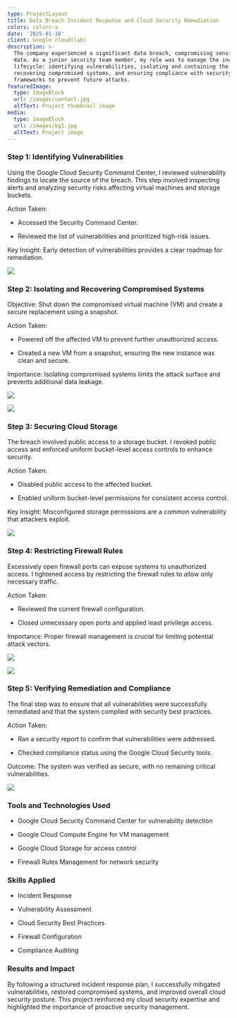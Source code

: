 ```yaml
---
type: ProjectLayout
title: Data Breach Incident Response and Cloud Security Remediation
colors: colors-a
date: '2025-01-10'
client: Google cloud(lab)
description: >-
  The company experienced a significant data breach, compromising sensitive
  data. As a junior security team member, my role was to manage the incident
  lifecycle: identifying vulnerabilities, isolating and containing the breach,
  recovering compromised systems, and ensuring compliance with security
  frameworks to prevent future attacks.
featuredImage:
  type: ImageBlock
  url: /images/contact.jpg
  altText: Project thumbnail image
media:
  type: ImageBlock
  url: /images/bg1.jpg
  altText: Project image
---
```



### Step 1: Identifying Vulnerabilities

Using the Google Cloud Security Command Center, I reviewed vulnerability findings to locate the source of the breach. This step involved inspecting alerts and analyzing security risks affecting virtual machines and storage buckets.

Action Taken:

*   Accessed the Security Command Center.

*   Reviewed the list of vulnerabilities and prioritized high-risk issues.

Key Insight: Early detection of vulnerabilities provides a clear roadmap for remediation.

![](https://lh7-rt.googleusercontent.com/docsz/AD_4nXfXeIHbZcom1OZ9AOm9vMIFR6kv8N-Ivm0ICIJnvR_nV8rRCBONLOdCRw9mLbVG6XcYdo3PIsQhNAXaMbC-TjLn-QaBdg3aZ1NSgTXWFZ2V-4Xke7CyZE_Sx0AkrsQJpqg44nIIpQ?key=3bFABB4C6nfMx8ctqY5RVAUU)





### Step 2: Isolating and Recovering Compromised Systems

Objective: Shut down the compromised virtual machine (VM) and create a secure replacement using a snapshot.

Action Taken:

*   Powered off the affected VM to prevent further unauthorized access.

*   Created a new VM from a snapshot, ensuring the new instance was clean and secure.

Importance: Isolating compromised systems limits the attack surface and prevents additional data leakage.





![](https://lh7-rt.googleusercontent.com/docsz/AD_4nXevPSeGWfhWOMbdRUFeo5Daw75oqfHFZFUf_UfcrXsB3-VVGX388yEGCJkFQO7GUpFQog-FBJsX59zfoSnZDpLLYqliHmmrn8V_WOtBlzMV3CBkbldTTAazpXOlvwFca1aASArvZQ?key=3bFABB4C6nfMx8ctqY5RVAUU)




![](https://lh7-rt.googleusercontent.com/docsz/AD_4nXd3--l57_bTK7qtmnFVKNClKdNYlP0pYGlawWACrEFjbBAxxyajFpRONDOg9aaB1Rxef0s6vQVO5qoq3GLWBV_4MOU7DwWmmht_I6l66e8DPhjWR5EVq22dQXzQy44U2zfUXjzhsg?key=3bFABB4C6nfMx8ctqY5RVAUU)





### Step 3: Securing Cloud Storage

The breach involved public access to a storage bucket. I revoked public access and enforced uniform bucket-level access controls to enhance security.

Action Taken:

*   Disabled public access to the affected bucket.

*   Enabled uniform bucket-level permissions for consistent access control.

Key Insight: Misconfigured storage permissions are a common vulnerability that attackers exploit.




![](https://lh7-rt.googleusercontent.com/docsz/AD_4nXcsUgsVyMxw8aAHYIyO53f9OQDII_q55Ihn9rWZvvRQ8u6tEKU6fh9n2EsGO8_KZkQZcIQ4_qDhV5fz10E9ltFMIw6bsGaFJsZV7OwAY4UEYtez9m_Fv9429VV0XafkOB60cuGAlA?key=3bFABB4C6nfMx8ctqY5RVAUU)





### Step 4: Restricting Firewall Rules

Excessively open firewall ports can expose systems to unauthorized access. I tightened access by restricting the firewall rules to allow only necessary traffic.

Action Taken:

*   Reviewed the current firewall configuration.

*   Closed unnecessary open ports and applied least privilege access.

Importance: Proper firewall management is crucial for limiting potential attack vectors.

![](https://lh7-rt.googleusercontent.com/docsz/AD_4nXfMvZMlRH4e24AUrhiQHCgMrwARFHvLD-QveFI4-FFQsv2BlLY2ZaXq8mLlHHC_2SzsewIvGzAiBBEtIUzUlvslNjFHv50PMkaCutri9TIvX-OZ66AvPWXomA4I8H2KixJNNOS4Sg?key=3bFABB4C6nfMx8ctqY5RVAUU)




![](https://lh7-rt.googleusercontent.com/docsz/AD_4nXf4sXJ5Hfi8ARVtw_KWDvD6x-PnjXL3AhrpV1Swkd0X4sQZsFZ1SKjIbXxOyrnEX2LSfnMVnf_nwTycKbjmATgmss2UpRlLWeZNfkqtA5uR80VFEviam8T43rjESTZ0cbFw8td53g?key=3bFABB4C6nfMx8ctqY5RVAUU)




### Step 5: Verifying Remediation and Compliance

The final step was to ensure that all vulnerabilities were successfully remediated and that the system complied with security best practices.

Action Taken:

*   Ran a security report to confirm that vulnerabilities were addressed.

*   Checked compliance status using the Google Cloud Security tools.

Outcome: The system was verified as secure, with no remaining critical vulnerabilities.

![](https://lh7-rt.googleusercontent.com/docsz/AD_4nXfxVlr9IEtZZRyzqGpOqlkHaAlzLyw_1mj6pr4rXutYozNDxTAeDbOzwywsE4cTupfgHVO08CXv3HKKtylwqL_R7XBXXGzUBVGuNuNhnrOXjOHJ1KKkzh8Jr8DgDzpyo05LsheptQ?key=3bFABB4C6nfMx8ctqY5RVAUU)




### Tools and Technologies Used

*   Google Cloud Security Command Center for vulnerability detection

*   Google Cloud Compute Engine for VM management

*   Google Cloud Storage for access control

*   Firewall Rules Management for network security







### Skills Applied

*   Incident Response

*   Vulnerability Assessment

*   Cloud Security Best Practices

*   Firewall Configuration

*   Compliance Auditing







### Results and Impact

By following a structured incident response plan, I successfully mitigated vulnerabilities, restored compromised systems, and improved overall cloud security posture. This project reinforced my cloud security expertise and highlighted the importance of proactive security management.




